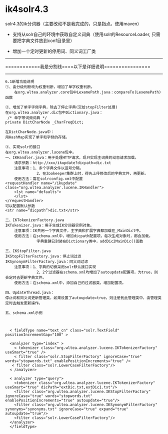 ik4solr4.3
==========

solr4.3的ik分词器（主要改动不是我完成的，只是指点。使用maven）


- 支持从solr自己的环境中获取自定义词典（使用solr的ResourceLoader, 只需要把字典文件放到conf目录里）

- 增加一个定时更新的停用词、同义词工厂类


----------

============我是分割线====以下是详细说明================

----------


	6.1新增功能说明
	①、由分级判断改为权重判断，增加了单字权重判断。 
		在org.wltea.analyzer.core包中LexemePath.java：compareTo(LexemePath)函数

	②、增加了单字字频字典，除去了停止字典(交给stopFilter处理)
	在org.wltea.analyzer.dic包中Dictionary.java：
	 /* 单字带词频词典 */
	private DictCharNode _CharFreqDict;
	
	在DictCharNode.java中：
	用HashMap实现了单字和字频的存储。

	③、实现solr的接口
	在org.wltea.analyzer.lucene包中。
	一、IKHandler.java：用于处理HTTP请求，现只实现主词典的动态请求加载。
		请求参数：http://xxx/ikupdate?dicpath=dic.txt
		注意事项：1、多个字典文件以逗号分隔。
				  2、在Zookeeper集群上时，得先上传修改后的字典文件，再更新。
		使用方法：需在solrconfig.xml中配置
	<requestHandler name="/ikupdate" class="org.wltea.analyzer.lucene.IKHandler">
     	<lst name="defaults">
     	</lst> 
  	</requestHandler>
	可以配置默认参数
	<str name=”dicpath”>dic.txt</str>
	
	二、IKTokenizerFactory.java
	IKTokenizer.java：用于生成IK分词器实例对象。
		注意事项：IK共用一个字典文件，主字典和扩展字典都加载在_MainDict中。
		使用方法：在schema.xml中，增加dicpath配置项，每次生成对象时，都会加载。
				  字典重建已封装在Dictionary类中，addDic2MainDic()函数

	三、IKStopFilter.java
	IKStopFilterFactory.java：停止词过滤
	IKSynonymFilterFactory.java：同义词过滤
		注意事项：1、字典的切换采用solr默认接口实现
				  2、2个过滤器在schema.xml均增加了autoupdate配置项，为true，则						会定时去更新字典文件。
		使用方法：在schema.xml中，添加自己的过滤器类，增加配置项。

	四、UpdateThread.java：
	停止词和同义词更新管理类，如果设置了autoupdate=true，则注册到此管理类中，由管理类定时去触发更新操作。
	
	五、schema.xml示例



      < fieldType name="text_cn" class="solr.TextField" positionIncrementGap="100" >        
   
      <analyzer type="index" >       
        < tokenizer class="org.wltea.analyzer.lucene.IKTokenizerFactory" useSmart="true" />
        < filter class="solr.StopFilterFactory" ignoreCase="true" words="stopwords.txt" enablePositionIncrements="true" />
       < filter class="solr.LowerCaseFilterFactory"/>
      < /analyzer>

      < analyzer type="query">
        <tokenizer class="org.wltea.analyzer.lucene.IKTokenizerFactory" useSmart="true" dicPath="extDic.txt,extDic1.txt"/>
        <filter class="org.wltea.analyzer.lucene.IKStopFilterFactory" ignoreCase="true" words="stopwords.txt" enablePositionIncrements="true" autoupdate="true"/>
		<filter class="org.wltea.analyzer.lucene.IKSynonymFilterFactory" synonyms="synonyms.txt" ignoreCase="true" expand="true" autoupdate="true"/>
        <filter class="solr.LowerCaseFilterFactory"/>
      </analyzer>
      </fieldType>